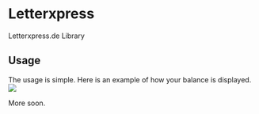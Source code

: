 # Letterxpress
Letterxpress.de Library

## Usage
The usage is simple. Here is an example of how your balance is displayed.  
![](https://i.imgur.com/PhHHwUt.png)

More soon.